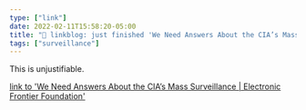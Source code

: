 ```yaml
---
type: ["link"]
date: 2022-02-11T15:58:20-05:00
title: "🔗 linkblog: just finished 'We Need Answers About the CIA’s Mass Surveillance | Electronic Frontier Foundation'"
tags: ["surveillance"]
---
```

This is unjustifiable.
 
[link to 'We Need Answers About the CIA’s Mass Surveillance | Electronic Frontier Foundation'](https://www.eff.org/deeplinks/2022/02/we-need-answers-about-cias-mass-surveillance)

